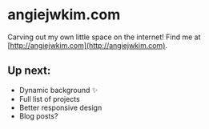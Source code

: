 # angiejwkim.com
Carving out my own little space on the internet! Find me at [http://angiejwkim.com](http://angiejwkim.com).

## Up next:
* Dynamic background ✨
* Full list of projects
* Better responsive design
* Blog posts?
